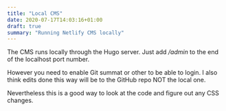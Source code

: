 ```yaml
---
title: "Local CMS"
date: 2020-07-17T14:03:16+01:00
draft: true
summary: "Running Netlify CMS locally"
---
```


The CMS runs locally through the Hugo server. Just add */admin* to the end of the localhost port number.

However you need to enable Git summat or other to be able to login. I also think edits done this way will be to the GitHub repo NOT the local one.

Nevertheless this is a good way to look at the code and figure out any CSS changes.